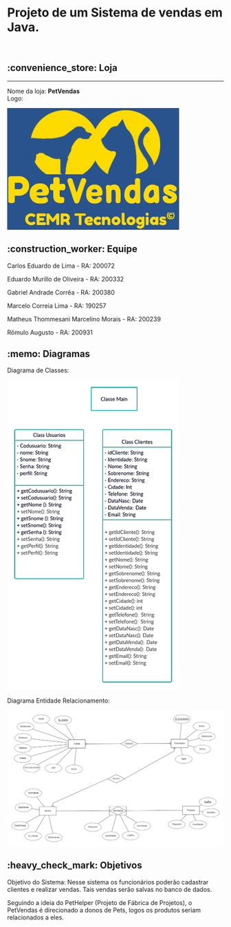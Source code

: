 <h1>Projeto de um Sistema de vendas em Java.</h1><br>
<h2>:convenience_store: Loja</h2><hr>
Nome da loja: <b>PetVendas</b><br>
Logo: <br>

![](Images/PetVendas.jpg)

<h2>:construction_worker: Equipe</h2>
<p>Carlos Eduardo de Lima - RA: 200072</p>
<p>Eduardo Murillo de Oliveira - RA: 200332</p>
<p>Gabriel Andrade Corrêa - RA: 200380</p>
<p>Marcelo Correia Lima - RA: 190257</p>
<p>Matheus Thommesani Marcelino Morais - RA: 200239</p>
<p>Rômulo Augusto - RA: 200931</p>


<h2>:memo: Diagramas</h2>
Diagrama de Classes:<br>

![](Images/DiagramadeClasses.png)

Diagrama Entidade Relacionamento:<br>

![](Images/DER.png)

<h2>:heavy_check_mark: Objetivos</h2>
<p>Objetivo do Sistema: Nesse sistema os funcionários poderão cadastrar clientes e realizar vendas. Tais vendas serão salvas no banco de dados.</p> 
<p>Seguindo a ideia do PetHelper (Projeto de Fábrica de Projetos), o PetVendas é direcionado a donos de Pets, logos os produtos seriam relacionados a eles.</p>

